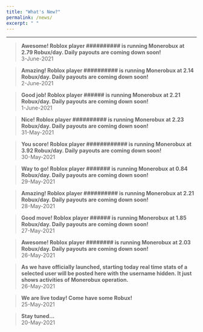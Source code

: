 ```yaml
---
title: "What's New?"
permalink: /news/
excerpt: " "
---
```

***

> **Awesome! Roblox player \#\#\#\#\#\#\#\#\#\# is running Monerobux at 2.79 Robux/day. Daily payouts are coming down soon!**  
> 3-June-2021

> **Amazing! Roblox player \#\#\#\#\#\#\#\#\#\# is running Monerobux at 2.14 Robux/day. Daily payouts are coming down soon!**  
> 2-June-2021

> **Good job! Roblox player \#\#\#\#\#\# is running Monerobux at 2.21 Robux/day. Daily payouts are coming down soon!**  
> 1-June-2021

> **Nice! Roblox player \#\#\#\#\#\#\#\#\#\# is running Monerobux at 2.23 Robux/day. Daily payouts are coming down soon!**  
> 31-May-2021

> **You score! Roblox player \#\#\#\#\#\#\#\#\#\#\#\# is running Monerobux at 3.92 Robux/day. Daily payouts are coming down soon!**  
> 30-May-2021

> **Way to go! Roblox player \#\#\#\#\#\#\# is running Monerobux at 0.84 Robux/day. Daily payouts are coming down soon!**  
> 29-May-2021

> **Amazing! Roblox player \#\#\#\#\#\#\#\#\#\# is running Monerobux at 2.21 Robux/day. Daily payouts are coming down soon!**  
> 28-May-2021

> **Good move! Roblox player \#\#\#\#\#\# is running Monerobux at 1.85 Robux/day. Daily payouts are coming down soon!**  
> 27-May-2021

> **Awesome! Roblox player \#\#\#\#\#\#\#\# is running Monerobux at 2.03 Robux/day. Daily payouts are coming down soon!**  
> 26-May-2021

> **As we have officially launched, starting today real time stats of a selected user will be posted here with the username hidden. It just shows activities of Monerobux operation.**  
> 26-May-2021

> **We are live today! Come have some Robux!**  
> 25-May-2021

> **Stay tuned...**  
> 20-May-2021
